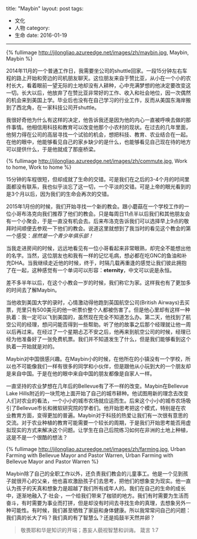 title: "Maybin"
layout: post
tags:
  - 文化
  - 人物
category:
  - 生命
date: 2016-01-19
---

{% fullimage http://jilongliao.azureedge.net/images/zh/maybin.jpg, Maybin, Maybin %}

2014年11月的一个普通工作日，我需要坐公司的shuttle回家。一段15分钟左右车程的路上开始和旁边的司机朋友聊天。这位朋友来自于赞比亚，从小在一个小的农村长大，看着眼前一望无际的土地却没有人耕种，心中充满梦想的他决定要改变这一切。长大以后，他放弃了在赞比亚非常好的工作、收入和社会地位，因一次偶然的机会来到美国上学。毕业后也没有在自己学习的行业工作，反而从美国东海岸搬到了西北角，在一家科技公司开shuttle。

我很好奇他为什么有这样的决定，他告诉我还是因为他的内心一直被呼唤去做的那件事情。他相信用科技和教育可以改变他那个小农村的现状。在过去的几年里面，他努力得在公司的高层寻找一个试验的机会，想把科技、教育、农业结合在一起。在他的眼中，他能够看见自己的家乡缺少的是什么，也能够看见自己现在待的地方可以提供什么，于是他就成了那座桥梁。

<!-- more -->

{% fullimage http://jilongliao.azureedge.net/images/zh/commute.jpg, Work to home, Work to home %}

15分钟的车程很短，但却成就了生命的交错。可是我们在之后的3-4个月的时间里面都没有联系，我也似乎淡忘了这一切，一个平淡的交错。可是上帝的眼光看到的是3个月以后，因为我们的生命会再次的交错。

2015年1月份的时候，我们开始寻找一个新的教会。跟小蘑菇在一个学校工作的一位小哥布洛克向我们推荐了他们的教会。只是每周日11点半以后我们和其他朋友会有一个小聚会，于是一直没有机会去。后来布洛克告诉我们可以选择早上9点的敬拜时间顺便去参观一下他们的教会。说道这里就想到了我当时的看见这个教会的第一个感受：_居然是一个青少年俱乐部！_

当我走进房间的时候，远远地看见有一位小哥看起来非常眼熟，却完全不能想出他的名字。当然，这位朋友也和我有一样的记忆毛病，想必都在吃GNC的鱼油和补充DHA。当我继续走近他的时候，终于，时隔几载再重逢的感觉让我们彼此拥抱了在一起，这种感觉有一个单词可以形容：**eternity**，中文可以说是永恒。

差不多半年以后，在这个小教会一岁的时候，我们称它为家。这样我也有了更加多的时间去了解Maybin。

当他收到美国大学的录时，心情激动得他跑到英国航空公司(British Airways)去买票，兜里只有500美元的他一听票价整个人都被伤害了。但是他心里却有这样一种执着：我一定可以飞到美国的，虽然现在完全不知道怎么办。第二天，他找到了航空公司的经理，想问问能否得到一些帮助。听了他的故事之后那个经理就让他一周以后再过来。在经过了一个星期忐忑不安之后，他再来到航空公司的时候，经理已经为他准备好了一张免费机票。我们并不知道发生了什么，但是我们能够看到这个执着一开始就是对的。

Maybin对中国很感兴趣。在Maybin小的时候，在他所在的小镇没有一个学校，所以也不可能像我们一样有很多的同学和小伙伴，但是跟他从小玩到大的一个朋友却是来自中国。于是在他的眼中来自中国的朋友都像是自家人一样。

一直坚持的农业梦想在几年后的Bellevue有了不一样的改变。Maybin在Bellevue Lake Hills附近的一块荒地上面开始了自己的城市耕种。他试图用新的理念去改变人们对农业的看法，一个小小的城市农场就应运而生。后来这个小小的城市农场吸引了Bellevue市长和微软研究院的学者们。他开始思考把这个模式，特别是在农业教育方面，变得更加的普遍。Maybin对于科技的热爱让我们有一次很有意思的交流。对于农业种植的教育可能需要一个较长的周期，于是我们开始思考能否用虚拟现实的方式来解决这个问题。让学生在自己后院练习如何在非洲的土地上种植，这是不是一个很酷的想法？

{% fullimage http://jilongliao.azureedge.net/images/zh/farming.jpg, Urban Farming with Bellevue Mayor and Pastor Warren, Urban Farming with Bellevue Mayor and Pastor Warren %}

Maybin除了自己的全职工作以外，还负责我们教会的儿童事工。他是一个见到孩子就很开心的父亲，他也喜欢激励孩子们去思考，把他们的想象变为现实。他一直认为孩子的天真和想象力是超越了我们所有成年人的。我们在自己的生命的成长中，逐渐地融入了·社会·，一个给我们带来了枷锁的地方。我们有时需要为生活而奋斗，有时需要为事业而打拼，但是却没有时间去寻找生命的真理，去想象另外一种可能性。有时候，我们甚至牺牲了家庭和身体健康。所以我常常问自己的问题：我们真的长大了吗？我们真的有了智慧么？还是捣鼓半天然并卵？

> 敬畏耶和华是知识的开端；愚妄人藐视智慧和训诲。
> 箴言 1:7